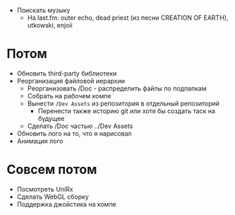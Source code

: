 - Поискать музыку
    - На last.fm: outer echo, dead priest (из песни CREATION OF EARTH), utkowski, enjoii

# Потом
- Обновить third-party библиотеки
- Реорганизация файловой иерархии
    - Реорганизовать /Doc - распределить файлы по подпапкам
    - Собрать на рабочем компе
    - Вынести `/Dev Assets` из репозитория в отдельный репозиторий
        - Перенести также историю git или хотя бы создать таск на будущее
    - Сделать /Doc частью ../Dev Assets
- Обновить лого на то, что я нарисовал
- Анимация лого

# Совсем потом
- Посмотреть UniRx
- Сделать WebGL сборку
- Поддержка джойстика на компе
